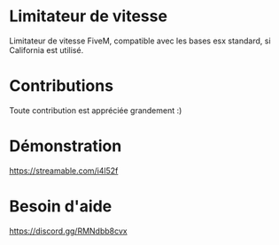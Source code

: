 # Limitateur de vitesse
Limitateur de vitesse FiveM, compatible avec les bases esx standard, si California est utilisé.

# Contributions
Toute contribution est appréciée grandement :)

# Démonstration
https://streamable.com/i4l52f

# Besoin d'aide 
https://discord.gg/RMNdbb8cvx
